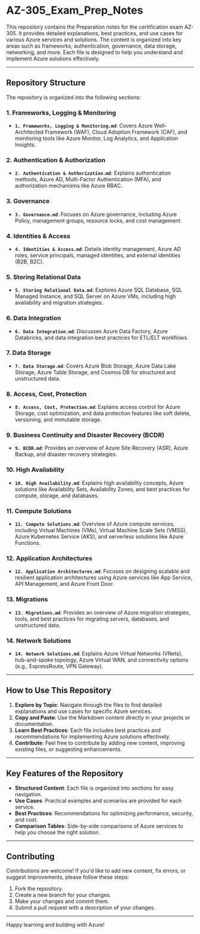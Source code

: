 # AZ-305_Exam_Prep_Notes

This repository contains the Preparation notes for the certification exam AZ-305. It provides detailed explanations, best practices, and use cases for various Azure services and solutions. The content is organized into key areas such as frameworks, authentication, governance, data storage, networking, and more. Each file is designed to help you understand and implement Azure solutions effectively.

---

## Repository Structure

The repository is organized into the following sections:

### 1. **Frameworks, Logging & Monitoring**
   - **`1. Frameworks, Logging & Monitoring.md`**: Covers Azure Well-Architected Framework (WAF), Cloud Adoption Framework (CAF), and monitoring tools like Azure Monitor, Log Analytics, and Application Insights.

### 2. **Authentication & Authorization**
   - **`2. Authentication & Authorization.md`**: Explains authentication methods, Azure AD, Multi-Factor Authentication (MFA), and authorization mechanisms like Azure RBAC.

### 3. **Governance**
   - **`3. Governance.md`**: Focuses on Azure governance, including Azure Policy, management groups, resource locks, and cost management.

### 4. **Identities & Access**
   - **`4. Identities & Access.md`**: Details identity management, Azure AD roles, service principals, managed identities, and external identities (B2B, B2C).

### 5. **Storing Relational Data**
   - **`5. Storing Relational Data.md`**: Explores Azure SQL Database, SQL Managed Instance, and SQL Server on Azure VMs, including high availability and migration strategies.

### 6. **Data Integration**
   - **`6. Data Integration.md`**: Discusses Azure Data Factory, Azure Databricks, and data integration best practices for ETL/ELT workflows.

### 7. **Data Storage**
   - **`7. Data Storage.md`**: Covers Azure Blob Storage, Azure Data Lake Storage, Azure Table Storage, and Cosmos DB for structured and unstructured data.

### 8. **Access, Cost, Protection**
   - **`8. Access, Cost, Protection.md`**: Explains access control for Azure Storage, cost optimization, and data protection features like soft delete, versioning, and immutable storage.

### 9. **Business Continuity and Disaster Recovery (BCDR)**
   - **`9. BCDR.md`**: Provides an overview of Azure Site Recovery (ASR), Azure Backup, and disaster recovery strategies.

### 10. **High Availability**
   - **`10. High Availability.md`**: Explains high availability concepts, Azure solutions like Availability Sets, Availability Zones, and best practices for compute, storage, and databases.

### 11. **Compute Solutions**
   - **`11. Compute Solutions.md`**: Overview of Azure compute services, including Virtual Machines (VMs), Virtual Machine Scale Sets (VMSS), Azure Kubernetes Service (AKS), and serverless solutions like Azure Functions.

### 12. **Application Architectures**
   - **`12. Application Architectures.md`**: Focuses on designing scalable and resilient application architectures using Azure services like App Service, API Management, and Azure Front Door.

### 13. **Migrations**
   - **`13. Migrations.md`**: Provides an overview of Azure migration strategies, tools, and best practices for migrating servers, databases, and unstructured data.

### 14. **Network Solutions**
   - **`14. Network Solutions.md`**: Explains Azure Virtual Networks (VNets), hub-and-spoke topology, Azure Virtual WAN, and connectivity options (e.g., ExpressRoute, VPN Gateway).

---

## How to Use This Repository

1. **Explore by Topic**: Navigate through the files to find detailed explanations and use cases for specific Azure services.
2. **Copy and Paste**: Use the Markdown content directly in your projects or documentation.
3. **Learn Best Practices**: Each file includes best practices and recommendations for implementing Azure solutions effectively.
4. **Contribute**: Feel free to contribute by adding new content, improving existing files, or suggesting enhancements.

---

## Key Features of the Repository

- **Structured Content**: Each file is organized into sections for easy navigation.
- **Use Cases**: Practical examples and scenarios are provided for each service.
- **Best Practices**: Recommendations for optimizing performance, security, and cost.
- **Comparison Tables**: Side-by-side comparisons of Azure services to help you choose the right solution.

---

## Contributing

Contributions are welcome! If you'd like to add new content, fix errors, or suggest improvements, please follow these steps:

1. Fork the repository.
2. Create a new branch for your changes.
3. Make your changes and commit them.
4. Submit a pull request with a description of your changes.

---

Happy learning and building with Azure! 
